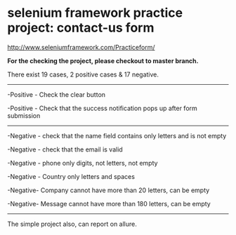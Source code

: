 # selenium framework practice project: contact-us form
http://www.seleniumframework.com/Practiceform/

**For the checking the project, please checkout to master branch.**

There exist 19 cases, 2 positive cases & 17 negative.

-----------------------------------------------------------------------------

-Positive - Check the clear button

-Positive - Check that the success notification pops up after form submission

------------------------------------------------------------------------------

-Negative - check that the name field contains only letters and is not empty

-Negative - check that the email is valid

-Negative - phone only digits, not letters, not empty

-Negative - Country only letters and spaces

-Negative- Company cannot have more than 20 letters, can be empty

-Negative- Message cannot have more than 180 letters, can be empty

-----------------------------------------------------------------------------

The simple project also, can report on allure.
